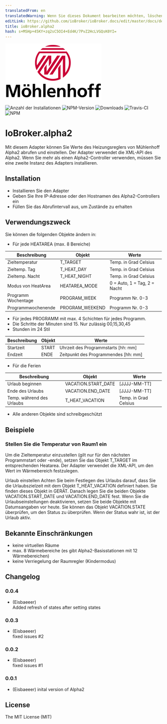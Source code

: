 ```yaml
---
translatedFrom: en
translatedWarning: Wenn Sie dieses Dokument bearbeiten möchten, löschen Sie bitte das Feld "translationsFrom". Andernfalls wird dieses Dokument automatisch erneut übersetzt
editLink: https://github.com/ioBroker/ioBroker.docs/edit/master/docs/de/adapterref/iobroker.alpha2/README.md
title: ioBroker.alpha2
hash: s+MSHp+45KY+zq2sC5OI4+Ed4K/7PvZ2HcLVGQsK0YI=
---
```

![Logo](../../../en/adapterref/iobroker.alpha2/admin/mh-logo-schrift.png)

![Anzahl der Installationen](http://iobroker.live/badges/alpha2-stable.svg)
![NPM-Version](http://img.shields.io/npm/v/iobroker.alpha2.svg)
![Downloads](https://img.shields.io/npm/dm/iobroker.alpha2.svg)
![Travis-CI](https://travis-ci.org/Eisbaeeer/ioBroker.alpha2.svg?branch=master)
![NPM](https://nodei.co/npm/iobroker.alpha2.png?downloads=true)

# IoBroker.alpha2
Mit diesem Adapter können Sie Werte des Heizungsreglers von Mühlenhoff Alpha2 abrufen und einstellen.
Der Adapter verwendet die XML-API des Alpha2. Wenn Sie mehr als einen Alpha2-Controller verwenden, müssen Sie eine zweite Instanz des Adapters installieren.

## Installation
- Installieren Sie den Adapter
- Geben Sie Ihre IP-Adresse oder den Hostnamen des Alpha2-Controllers ein
- Füllen Sie das Abrufintervall aus, um Zustände zu erhalten

## Verwendungszweck
Sie können die folgenden Objekte ändern in:

- Für jede HEATAREA (max. 8 Bereiche)

| Beschreibung | Objekt | Werte |
|---------------------|-----------------|---------------------------|
| Zieltemperatur | T_TARGET | Temp. in Grad Celsius |
| Zieltemp. Tag | T_HEAT_DAY | Temp. in Grad Celsius |
| Zieltemp. Nacht | T_HEAT_NIGHT | Temp. in Grad Celsius |
| Modus von HeatArea | HEATAREA_MODE | 0 = Auto, 1 = Tag, 2 = Nacht |
| Programm Wochentage | PROGRAM_WEEK | Programm Nr. 0-3 |
| Programmwochenende | PROGRAM_WEEKEND | Programm Nr. 0-3 |

- Für jedes PROGRAMM mit max. 4 Schichten für jedes Programm.
- Die Schritte der Minuten sind 15. Nur zulässig 00,15,30,45
- Stunden im 24 Stil

| Beschreibung | Objekt | Werte |
|---------------------|-----------------|-------------------------------|
| Startzeit | START | Uhrzeit des Programmstarts [hh: mm] |
| Endzeit | ENDE | Zeitpunkt des Programmendes [hh: mm] |

- Für die Ferien

| Beschreibung | Objekt | Werte |
|-----------------------|---------------------|--------------------------|
| Urlaub beginnen | VACATION.START_DATE | [JJJJ-MM-TT] |
| Ende des Urlaubs | VACATION.END_DATE | [JJJJ-MM-TT] |
| Temp. während des Urlaubs | T_HEAT_VACATION | Temp. in Grad Celsius |

- Alle anderen Objekte sind schreibgeschützt

## Beispiele
### Stellen Sie die Temperatur von Raum1 ein
Um die Zieltemperatur einzustellen (gilt nur für den nächsten Programmstart oder -ende), setzen Sie das Objekt T_TARGET im entsprechenden Heatarea.
Der Adapter verwendet die XML-API, um den Wert im Wärmebereich festzulegen.

Urlaub einstellen
Achten Sie beim Festlegen des Urlaubs darauf, dass Sie die Urlaubszielzeit mit dem Objekt T_HEAT_VACATION definiert haben. Sie finden dieses Objekt in GERÄT.
Danach legen Sie die beiden Objekte VACATION.START_DATE und VACATION.END_DATE fest. Wenn Sie die Urlaubseinstellungen deaktivieren, setzen Sie beide Objekte mit Datumsangaben vor heute.
Sie können das Objekt VACATION.STATE überprüfen, um den Status zu überprüfen. Wenn der Status wahr ist, ist der Urlaub aktiv.

## Bekannte Einschränkungen
- keine virtuellen Räume
- max. 8 Wärmebereiche (es gibt Alpha2-Basisstationen mit 12 Wärmebereichen)
- keine Verriegelung der Raumregler (Kindermodus)

## Changelog

### 0.0.4
- (Eisbaeeer)   
Added refresh of states after setting states

### 0.0.3
- (Eisbaeeer)   
fixed issues #2

### 0.0.2
- (Eisbaeeer)   
fixed issues #1

### 0.0.1
- (Eisbaeeer) inital version of Alpha2

## License
The MIT License (MIT)